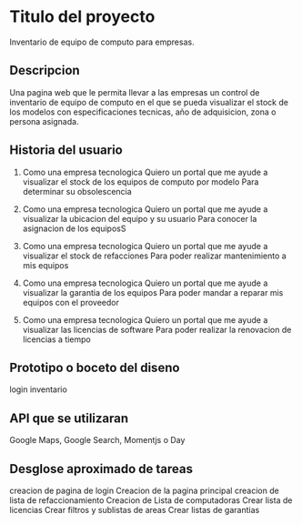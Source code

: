 # Titulo del proyecto
Inventario de equipo de computo para empresas.

## Descripcion
Una pagina web que le permita llevar a las empresas un control de inventario de equipo de computo en el que se pueda visualizar el stock de los modelos con especificaciones tecnicas, año de adquisicion, zona o persona asignada.


## Historia del usuario
1. Como una empresa tecnologica 
Quiero un portal que me ayude a visualizar el stock de los equipos de computo por modelo
Para determinar su obsolescencia

2. Como una empresa tecnologica 
Quiero un portal que me ayude a visualizar la ubicacion del equipo y su usuario
Para conocer la asignacion de los equiposS

3. Como una empresa tecnologica
Quiero un portal que me ayude a visualizar el stock de refacciones
Para poder realizar mantenimiento a mis equipos

4. Como una empresa tecnologica
Quiero un portal que me ayude a visualizar la garantia de los equipos
Para poder mandar a reparar mis equipos con el proveedor

5. Como una empresa tecnologica
Quiero un portal que me ayude a visualizar las licencias de software
Para poder realizar la renovacion de licencias a tiempo

## Prototipo o boceto del diseno
login
inventario

## API que se utilizaran
Google Maps, Google Search, Momentjs o Day

## Desglose aproximado de tareas
creacion de pagina de login
Creacion de la pagina principal
creacion de lista de refaccionamiento
Creacion de Lista de computadoras
Crear lista de licencias
Crear filtros y sublistas de areas
Crear listas de garantias